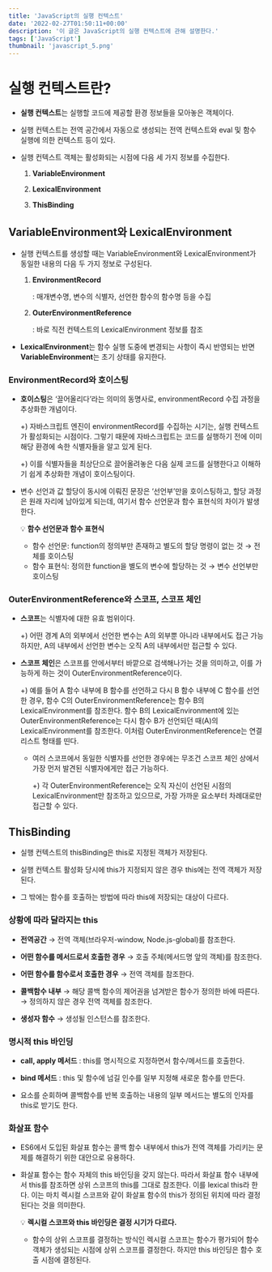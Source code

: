 ```yaml
---
title: 'JavaScript의 실행 컨텍스트'
date: '2022-02-27T01:50:11+00:00'
description: '이 글은 JavaScript의 실행 컨텍스트에 관해 설명한다.'
tags: ['JavaScript']
thumbnail: 'javascript_5.png'
---
```


# 실행 컨텍스트란?

- **실행 컨텍스트**는 실행할 코드에 제공할 환경 정보들을 모아놓은 객체이다.

- 실행 컨텍스트는 전역 공간에서 자동으로 생성되는 전역 컨텍스트와 eval 및 함수 실행에 의한 컨텍스트 등이 있다.

- 실행 컨텍스트 객체는 활성화되는 시점에 다음 세 가지 정보를 수집한다.

  1. **VariableEnvironment**

  2. **LexicalEnvironment**

  3. **ThisBinding**

## VariableEnvironment와 LexicalEnvironment

- 실행 컨텍스트를 생성할 때는 VariableEnvironment와 LexicalEnvironment가 동일한 내용의 다음 두 가지 정보로 구성된다.

  1. **EnvironmentRecord**

     : 매개변수명, 변수의 식별자, 선언한 함수의 함수명 등을 수집

  2. **OuterEnvironmentReference**

     : 바로 직전 컨텍스트의 LexicalEnvironment 정보를 참조

- **LexicalEnvironment**는 함수 실행 도중에 변경되는 사항이 즉시 반영되는 반면 **VariableEnvironment**는 초기 상태를 유지한다.

### EnvironmentRecord와 호이스팅

- **호이스팅**은 ‘끌어올리다’라는 의미의 동명사로, environmentRecord 수집 과정을 추상화한 개념이다.

  +) 자바스크립트 엔진이 environmentRecord를 수집하는 시기는, 실행 컨텍스트가 활성화되는 시점이다. 그렇기 때문에 자바스크립트는 코드를 실행하기 전에 이미 해당 환경에 속한 식별자들을 알고 있게 된다.

  +) 이를 식별자들을 최상단으로 끌어올려놓은 다음 실제 코드를 실행한다고 이해하기 쉽게 추상화한 개념이 호이스팅이다.

- 변수 선언과 값 할당이 동시에 이뤄진 문장은 ‘선언부’만을 호이스팅하고, 할당 과정은 원래 자리에 남아있게 되는데, 여기서 함수 선언문과 함수 표현식의 차이가 발생한다.

  💡 **함수 선언문과 함수 표현식**

  - 함수 선언문: function의 정의부만 존재하고 별도의 할당 명령이 없는 것
    → 전체를 호이스팅
  - 함수 표현식: 정의한 function을 별도의 변수에 할당하는 것
    → 변수 선언부만 호이스팅

### OuterEnvironmentReference와 스코프, 스코프 체인

- **스코프**는 식별자에 대한 유효 범위이다.

  +) 어떤 경계 A의 외부에서 선언한 변수는 A의 외부뿐 아니라 내부에서도 접근 가능하지만, A의 내부에서 선언한 변수는 오직 A의 내부에서만 접근할 수 있다.

- **스코프 체인**은 스코프를 안에서부터 바깥으로 검색해나가는 것을 의미하고, 이를 가능하게 하는 것이 OuterEnvironmentReference이다.

  +) 예를 들어 A 함수 내부에 B 함수를 선언하고 다시 B 함수 내부에 C 함수를 선언한 경우, 함수 C의 OuterEnvironmentReference는 함수 B의 LexicalEnvironment를 참조한다. 함수 B의 LexicalEnvironment에 있는 OuterEnvironmentReference는 다시 함수 B가 선언되던 때(A)의 LexicalEnvironment를 참조한다. 이처럼 OuterEnvironmentReference는 연결 리스트 형태를 띤다.

  - 여러 스코프에서 동일한 식별자를 선언한 경우에는 무조건 스코프 체인 상에서 가장 먼저 발견된 식별자에게만 접근 가능하다.

    +) 각 OuterEnvironmentReference는 오직 자신이 선언된 시점의 LexicalEnvironment만 참조하고 있으므로, 가장 가까운 요소부터 차례대로만 접근할 수 있다.

## ThisBinding

- 실행 컨텍스트의 thisBinding은 this로 지정된 객체가 저장된다.

- 실행 컨텍스트 활성화 당시에 this가 지정되지 않은 경우 this에는 전역 객체가 저장된다.

- 그 밖에는 함수를 호출하는 방법에 따라 this에 저장되는 대상이 다르다.

### 상황에 따라 달라지는 this

- **전역공간**
  → 전역 객체(브라우저-window, Node.js-global)를 참조한다.

- **어떤 함수를 메서드로서 호출한 경우**
  → 호출 주체(메서드명 앞의 객체)를 참조한다.

- **어떤 함수를 함수로서 호출한 경우**
  → 전역 객체를 참조한다.

- **콜백함수 내부**
  → 해당 콜백 함수의 제어권을 넘겨받은 함수가 정의한 바에 따른다.
  → 정의하지 않은 경우 전역 객체를 참조한다.

- **생성자 함수**
  → 생성될 인스턴스를 참조한다.

### 명시적 this 바인딩

- **call, apply 메서드**
  : this를 명시적으로 지정하면서 함수/메서드를 호출한다.

- **bind 메서드**
  : this 및 함수에 넘길 인수를 일부 지정해 새로운 함수를 만든다.
- 요소를 순회하며 콜백함수를 반복 호출하는 내용의 일부 메서드는 별도의 인자를 this로 받기도 한다.

### 화살표 함수

- ES6에서 도입된 화살표 함수는 콜백 함수 내부에서 this가 전역 객체를 가리키는 문제를 해결하기 위한 대안으로 유용하다.

- 화살표 함수는 함수 자체의 this 바인딩을 갖지 않는다. 따라서 화살표 함수 내부에서 this를 참조하면 상위 스코프의 this를 그대로 참조한다. 이를 lexical this라 한다. 이는 마치 렉시컬 스코프와 같이 화살표 함수의 this가 정의된 위치에 따라 결정된다는 것을 의미한다.

  💡 **렉시컬 스코프와 this 바인딩은 결정 시기가 다르다.**

  - 함수의 상위 스코프를 결정하는 방식인 렉시컬 스코프는 함수가 평가되어 함수 객체가 생성되는 시점에 상위 스코프를 결정한다. 하지만 this 바인딩은 함수 호출 시점에 결정된다.

